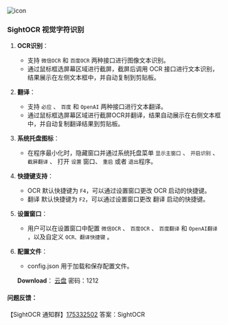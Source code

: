 ![icon](https://github.com/user-attachments/assets/13198c44-9172-4323-9d4b-3195a986727d)
### SightOCR 视觉字符识别

1. **OCR识别**：
   - 支持 `微信OCR` 和 `百度OCR` 两种接口进行图像文本识别。
   - 通过鼠标框选屏幕区域进行截屏，截屏后调用 OCR 接口进行文本识别，结果展示在左侧文本框中，并自动复制到剪贴板。
2. **翻译**：
   - 支持 `必应` 、 `百度` 和 `OpenAI` 两种接口进行文本翻译。
   - 通过鼠标框选屏幕区域进行截屏OCR并翻译，结果自动展示在右侧文本框中，并自动复制翻译结果到剪贴板。
3. **系统托盘图标**：
   - 在程序最小化时，隐藏窗口并通过系统托盘菜单 `显示主窗口` 、 `开启识别` 、 `截屏翻译` 、 打开 `设置` 窗口、 `重启` 或者 `退出`程序。
4. **快捷键支持**：
   - OCR 默认快捷键为 `F4`，可以通过设置窗口更改 OCR 启动的快捷键。
   - 翻译 默认快捷键为 `F2`，可以通过设置窗口更改 翻译 启动的快捷键。
5. **设置窗口**：
   - 用户可以在设置窗口中配置 `微信OCR` 、 `百度OCR` 、 `百度翻译` 和 `OpenAI翻译` ，以及自定义 `OCR、翻译快捷键` 。
6. **配置文件**：
   - config.json 用于加载和保存配置文件。

   **Download**： [云盘](https://fuetsui.lanzouq.com/b0hccia0f)  密码：1212
#### 问题反馈：

【SightOCR 通知群】[175332502](http://qm.qq.com/cgi-bin/qm/qr?_wv=1027&k=5PkXysHbDS-RVvXJO_AE7OkFEZrIaFYN&authKey=OZ7pUAm4Ek2ZUKmurSP5v2w9lcbQN2%2BnoiGdIJzM0ZT5QsFkrV0CICvkw9C7qIWS&noverify=0&group_code=175332502)	答案：SightOCR



